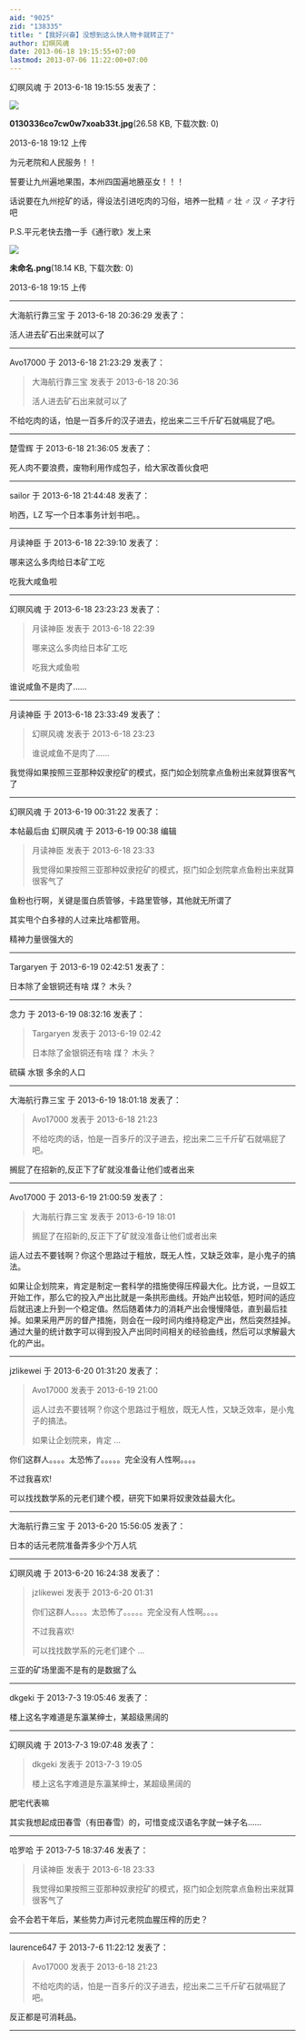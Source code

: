 ```yaml
---
aid: "9025"
zid: "138335"
title: "【我好兴奋】没想到这么快人物卡就转正了"
author: 幻暝风魂
date: 2013-06-18 19:15:55+07:00
lastmod: 2013-07-06 11:22:00+07:00
---
```


幻暝风魂 于 2013-6-18 19:15:55 发表了：

![](/9025/191250u1lr8uuh5oz0o9uc.jpg)

**0130336co7cw0w7xoab33t.jpg**(26.58 KB, 下载次数: 0)

2013-6-18 19:12 上传

为元老院和人民服务！！

誓要让九州遍地果围，本州四国遍地腋巫女！！！

话说要在九州挖矿的话，得设法引进吃肉的习俗，培养一批精 ♂ 壮 ♂ 汉 ♂ 子才行吧

P.S.平元老快去撸一手《通行歌》发上来

![](/9025/191549e15vm8knmj808mm8.png)

**未命名.png**(18.14 KB, 下载次数: 0)

2013-6-18 19:15 上传

---

大海航行靠三宝 于 2013-6-18 20:36:29 发表了：

活人进去矿石出来就可以了

---

Avo17000 于 2013-6-18 21:23:29 发表了：

> 大海航行靠三宝 发表于 2013-6-18 20:36
>
> 活人进去矿石出来就可以了

不给吃肉的话，怕是一百多斤的汉子进去，挖出来二三千斤矿石就嗝屁了吧。

---

楚雪辉 于 2013-6-18 21:36:05 发表了：

死人肉不要浪费，废物利用作成包子，给大家改善伙食吧

---

sailor 于 2013-6-18 21:44:48 发表了：

哟西，LZ 写一个日本事务计划书吧。。

---

月读神臣 于 2013-6-18 22:39:10 发表了：

哪来这么多肉给日本矿工吃

吃我大咸鱼啦

---

幻暝风魂 于 2013-6-18 23:23:23 发表了：

> 月读神臣 发表于 2013-6-18 22:39
>
> 哪来这么多肉给日本矿工吃
>
> 吃我大咸鱼啦

谁说咸鱼不是肉了……

---

月读神臣 于 2013-6-18 23:33:49 发表了：

> 幻暝风魂 发表于 2013-6-18 23:23
>
> 谁说咸鱼不是肉了……

我觉得如果按照三亚那种奴隶挖矿的模式，抠门如企划院拿点鱼粉出来就算很客气了

---

幻暝风魂 于 2013-6-19 00:31:22 发表了：

本帖最后由 幻暝风魂 于 2013-6-19 00:38 编辑

> 月读神臣 发表于 2013-6-18 23:33
>
> 我觉得如果按照三亚那种奴隶挖矿的模式，抠门如企划院拿点鱼粉出来就算很客气了

鱼粉也行啊，关键是蛋白质管够，卡路里管够，其他就无所谓了

其实甩个白多禄的人过来比啥都管用。

精神力量很强大的

---

Targaryen 于 2013-6-19 02:42:51 发表了：

日本除了金银铜还有啥 煤？ 木头？

---

念力 于 2013-6-19 08:32:16 发表了：

> Targaryen 发表于 2013-6-19 02:42
>
> 日本除了金银铜还有啥 煤？ 木头？

硫磺 水银 多余的人口

---

大海航行靠三宝 于 2013-6-19 18:01:18 发表了：

> Avo17000 发表于 2013-6-18 21:23
>
> 不给吃肉的话，怕是一百多斤的汉子进去，挖出来二三千斤矿石就嗝屁了吧。

搁屁了在招新的,反正下了矿就没准备让他们或者出来

---

Avo17000 于 2013-6-19 21:00:59 发表了：

> 大海航行靠三宝 发表于 2013-6-19 18:01
>
> 搁屁了在招新的,反正下了矿就没准备让他们或者出来

运人过去不要钱啊？你这个思路过于粗放，既无人性，又缺乏效率，是小鬼子的搞法。

如果让企划院来，肯定是制定一套科学的措施使得压榨最大化。比方说，一旦奴工开始工作，那么它的投入产出比就是一条拱形曲线。开始产出较低，短时间的适应后就迅速上升到一个稳定值。然后随着体力的消耗产出会慢慢降低，直到最后挂掉。如果采用严厉的督产措施，则会在一段时间内维持稳定产出，然后突然挂掉。通过大量的统计数字可以得到投入产出同时间相关的经验曲线，然后可以求解最大化的产出。

---

jzlikewei 于 2013-6-20 01:31:20 发表了：

> Avo17000 发表于 2013-6-19 21:00
>
> 运人过去不要钱啊？你这个思路过于粗放，既无人性，又缺乏效率，是小鬼子的搞法。
>
> 如果让企划院来，肯定 ...

你们这群人。。。。太恐怖了。。。。。完全没有人性啊。。。。

不过我喜欢!

可以找找数学系的元老们建个模，研究下如果将奴隶效益最大化。

---

大海航行靠三宝 于 2013-6-20 15:56:05 发表了：

日本的话元老院准备弄多少个万人坑

---

幻暝风魂 于 2013-6-20 16:24:38 发表了：

> jzlikewei 发表于 2013-6-20 01:31
>
> 你们这群人。。。。太恐怖了。。。。。完全没有人性啊。。。。
>
> 不过我喜欢!
>
> 可以找找数学系的元老们建个 ...

三亚的矿场里面不是有的是数据了么

---

dkgeki 于 2013-7-3 19:05:46 发表了：

楼上这名字难道是东瀛某绅士，某超级黑阔的

---

幻暝风魂 于 2013-7-3 19:07:48 发表了：

> dkgeki 发表于 2013-7-3 19:05
>
> 楼上这名字难道是东瀛某绅士，某超级黑阔的

肥宅代表嘛

其实我想起成田春雪（有田春雪）的，可惜变成汉语名字就一妹子名……

---

哈罗哈 于 2013-7-5 18:37:46 发表了：

> 月读神臣 发表于 2013-6-18 23:33
>
> 我觉得如果按照三亚那种奴隶挖矿的模式，抠门如企划院拿点鱼粉出来就算很客气了

会不会若干年后，某些势力声讨元老院血腥压榨的历史？

---

laurence647 于 2013-7-6 11:22:12 发表了：

> Avo17000 发表于 2013-6-18 21:23
>
> 不给吃肉的话，怕是一百多斤的汉子进去，挖出来二三千斤矿石就嗝屁了吧。

反正都是可消耗品。

---
